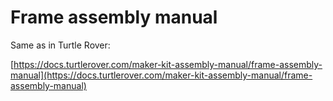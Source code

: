 # Frame assembly manual

Same as in Turtle Rover:

[https://docs.turtlerover.com/maker-kit-assembly-manual/frame-assembly-manual](https://docs.turtlerover.com/maker-kit-assembly-manual/frame-assembly-manual)


